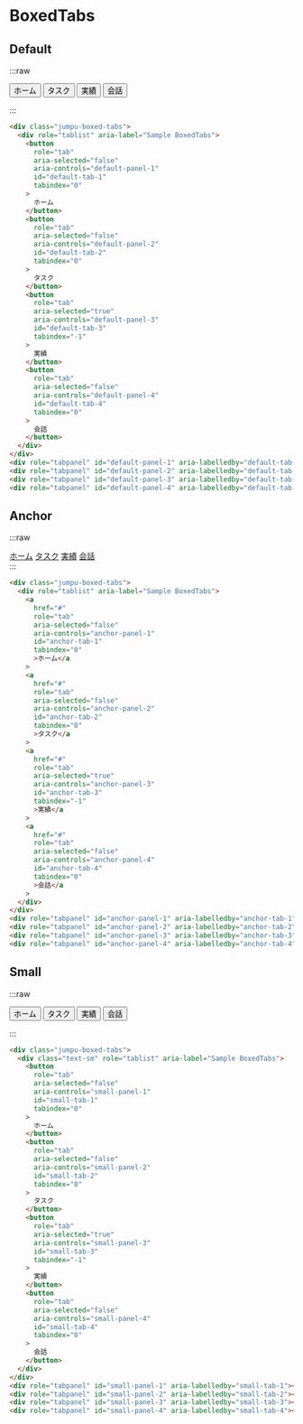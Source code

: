 # BoxedTabs

## Default

:::raw

<div class="jumpu-boxed-tabs">
  <div role="tablist" aria-label="Sample BoxedTabs">
    <button
      role="tab"
      aria-selected="false"
      aria-controls="default-panel-1"
      id="default-tab-1"
      tabindex="0"
    >
      ホーム
    </button>
    <button
      role="tab"
      aria-selected="false"
      aria-controls="default-panel-2"
      id="default-tab-2"
      tabindex="0"
    >
      タスク
    </button>
    <button
      role="tab"
      aria-selected="true"
      aria-controls="default-panel-3"
      id="default-tab-3"
      tabindex="-1"
    >
      実績
    </button>
    <button
      role="tab"
      aria-selected="false"
      aria-controls="default-panel-4"
      id="default-tab-4"
      tabindex="0"
    >
      会話
    </button>
  </div>
</div>
<div
  role="tabpanel"
  id="default-panel-1"
  aria-labelledby="default-tab-1"
></div>
<div
  role="tabpanel"
  id="default-panel-2"
  aria-labelledby="default-tab-2"
></div>
<div
  role="tabpanel"
  id="default-panel-3"
  aria-labelledby="default-tab-3"
></div>
<div
  role="tabpanel"
  id="default-panel-4"
  aria-labelledby="default-tab-4"
></div>

:::

```html
<div class="jumpu-boxed-tabs">
  <div role="tablist" aria-label="Sample BoxedTabs">
    <button
      role="tab"
      aria-selected="false"
      aria-controls="default-panel-1"
      id="default-tab-1"
      tabindex="0"
    >
      ホーム
    </button>
    <button
      role="tab"
      aria-selected="false"
      aria-controls="default-panel-2"
      id="default-tab-2"
      tabindex="0"
    >
      タスク
    </button>
    <button
      role="tab"
      aria-selected="true"
      aria-controls="default-panel-3"
      id="default-tab-3"
      tabindex="-1"
    >
      実績
    </button>
    <button
      role="tab"
      aria-selected="false"
      aria-controls="default-panel-4"
      id="default-tab-4"
      tabindex="0"
    >
      会話
    </button>
  </div>
</div>
<div role="tabpanel" id="default-panel-1" aria-labelledby="default-tab-1"></div>
<div role="tabpanel" id="default-panel-2" aria-labelledby="default-tab-2"></div>
<div role="tabpanel" id="default-panel-3" aria-labelledby="default-tab-3"></div>
<div role="tabpanel" id="default-panel-4" aria-labelledby="default-tab-4"></div>
```

## Anchor

:::raw

<div class="jumpu-boxed-tabs">
  <div role="tablist" aria-label="Sample BoxedTabs">
    <a
      href="#"
      role="tab"
      aria-selected="false"
      aria-controls="anchor-panel-1"
      id="anchor-tab-1"
      tabindex="0"
      >ホーム</a
    >
    <a
      href="#"
      role="tab"
      aria-selected="false"
      aria-controls="anchor-panel-2"
      id="anchor-tab-2"
      tabindex="0"
      >タスク</a
    >
    <a
      href="#"
      role="tab"
      aria-selected="true"
      aria-controls="anchor-panel-3"
      id="anchor-tab-3"
      tabindex="-1"
      >実績</a
    >
    <a
      href="#"
      role="tab"
      aria-selected="false"
      aria-controls="anchor-panel-4"
      id="anchor-tab-4"
      tabindex="0"
      >会話</a
    >
  </div>
</div>
<div
  role="tabpanel"
  id="anchor-panel-1"
  aria-labelledby="anchor-tab-1"
></div>
<div
  role="tabpanel"
  id="anchor-panel-2"
  aria-labelledby="anchor-tab-2"
></div>
<div
  role="tabpanel"
  id="anchor-panel-3"
  aria-labelledby="anchor-tab-3"
></div>
<div
  role="tabpanel"
  id="anchor-panel-4"
  aria-labelledby="anchor-tab-4"
></div>
:::

```html
<div class="jumpu-boxed-tabs">
  <div role="tablist" aria-label="Sample BoxedTabs">
    <a
      href="#"
      role="tab"
      aria-selected="false"
      aria-controls="anchor-panel-1"
      id="anchor-tab-1"
      tabindex="0"
      >ホーム</a
    >
    <a
      href="#"
      role="tab"
      aria-selected="false"
      aria-controls="anchor-panel-2"
      id="anchor-tab-2"
      tabindex="0"
      >タスク</a
    >
    <a
      href="#"
      role="tab"
      aria-selected="true"
      aria-controls="anchor-panel-3"
      id="anchor-tab-3"
      tabindex="-1"
      >実績</a
    >
    <a
      href="#"
      role="tab"
      aria-selected="false"
      aria-controls="anchor-panel-4"
      id="anchor-tab-4"
      tabindex="0"
      >会話</a
    >
  </div>
</div>
<div role="tabpanel" id="anchor-panel-1" aria-labelledby="anchor-tab-1"></div>
<div role="tabpanel" id="anchor-panel-2" aria-labelledby="anchor-tab-2"></div>
<div role="tabpanel" id="anchor-panel-3" aria-labelledby="anchor-tab-3"></div>
<div role="tabpanel" id="anchor-panel-4" aria-labelledby="anchor-tab-4"></div>
```

## Small

:::raw

<div class="jumpu-boxed-tabs">
  <div class="text-sm" role="tablist" aria-label="Sample BoxedTabs">
    <button
      role="tab"
      aria-selected="false"
      aria-controls="small-panel-1"
      id="small-tab-1"
      tabindex="0"
    >
      ホーム
    </button>
    <button
      role="tab"
      aria-selected="false"
      aria-controls="small-panel-2"
      id="small-tab-2"
      tabindex="0"
    >
      タスク
    </button>
    <button
      role="tab"
      aria-selected="true"
      aria-controls="small-panel-3"
      id="small-tab-3"
      tabindex="-1"
    >
      実績
    </button>
    <button
      role="tab"
      aria-selected="false"
      aria-controls="small-panel-4"
      id="small-tab-4"
      tabindex="0"
    >
      会話
    </button>
  </div>
</div>
<div
  role="tabpanel"
  id="small-panel-1"
  aria-labelledby="small-tab-1"
></div>
<div
  role="tabpanel"
  id="small-panel-2"
  aria-labelledby="small-tab-2"
></div>
<div
  role="tabpanel"
  id="small-panel-3"
  aria-labelledby="small-tab-3"
></div>
<div
  role="tabpanel"
  id="small-panel-4"
  aria-labelledby="small-tab-4"
></div>

:::

```html
<div class="jumpu-boxed-tabs">
  <div class="text-sm" role="tablist" aria-label="Sample BoxedTabs">
    <button
      role="tab"
      aria-selected="false"
      aria-controls="small-panel-1"
      id="small-tab-1"
      tabindex="0"
    >
      ホーム
    </button>
    <button
      role="tab"
      aria-selected="false"
      aria-controls="small-panel-2"
      id="small-tab-2"
      tabindex="0"
    >
      タスク
    </button>
    <button
      role="tab"
      aria-selected="true"
      aria-controls="small-panel-3"
      id="small-tab-3"
      tabindex="-1"
    >
      実績
    </button>
    <button
      role="tab"
      aria-selected="false"
      aria-controls="small-panel-4"
      id="small-tab-4"
      tabindex="0"
    >
      会話
    </button>
  </div>
</div>
<div role="tabpanel" id="small-panel-1" aria-labelledby="small-tab-1"></div>
<div role="tabpanel" id="small-panel-2" aria-labelledby="small-tab-2"></div>
<div role="tabpanel" id="small-panel-3" aria-labelledby="small-tab-3"></div>
<div role="tabpanel" id="small-panel-4" aria-labelledby="small-tab-4"></div>
```
